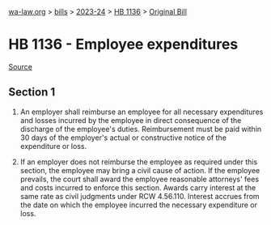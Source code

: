 [wa-law.org](/) > [bills](/bills/) > [2023-24](/bills/2023-24) > [HB 1136](/bills/2023-24/hb/1136/) > [Original Bill](/bills/2023-24/hb/1136/1/)

# HB 1136 - Employee expenditures

[Source](http://lawfilesext.leg.wa.gov/biennium/2023-24/Pdf/Bills/House%20Bills/1136.pdf)

## Section 1
1. An employer shall reimburse an employee for all necessary expenditures and losses incurred by the employee in direct consequence of the discharge of the employee's duties. Reimbursement must be paid within 30 days of the employer's actual or constructive notice of the expenditure or loss.

2. If an employer does not reimburse the employee as required under this section, the employee may bring a civil cause of action. If the employee prevails, the court shall award the employee reasonable attorneys' fees and costs incurred to enforce this section. Awards carry interest at the same rate as civil judgments under RCW 4.56.110. Interest accrues from the date on which the employee incurred the necessary expenditure or loss.
